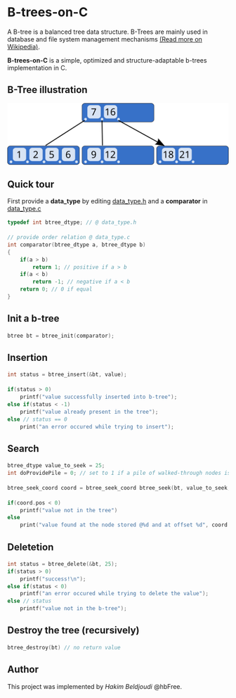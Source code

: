 # B-trees-on-C

A B-tree is a balanced tree data structure. B-Trees are mainly used in database and file system management mechanisms [(Read more on Wikipedia)](https://en.wikipedia.org/wiki/B-tree).

**B-trees-on-C** is a simple, optimized and structure-adaptable b-trees​ implementation in C.

## B-Tree illustration
![b-trees exemple illustrations](./.github/btrees.svg)

## Quick tour
First provide a **data_type** by editing [data_type.h](./data_type.h) and a **comparator** in [data_type.c](./data_type.c)

```C
typedef int btree_dtype; // @ data_type.h

// provide order relation @ data_type.c
int comparator(btree_dtype a, btree_dtype b)
{
    if(a > b)
        return 1; // positive if a > b
    if(a < b)
        return -1; // negative if a < b
    return 0; // 0 if equal
}
```

## Init a b-tree
```C
btree bt = btree_init(comparator); 
```

## Insertion

```C 
int status = btree_insert(&bt, value);

if(status > 0)
    printf("value successfully inserted into b-tree");
else if(status < -1)
    printf("value already present in the tree");
else // status == 0
    print("an error occured while trying to insert");
```

## Search

```C
btree_dtype value_to_seek = 25;
int doProvidePile = 0; // set to 1 if a pile of walked-through nodes is wanted

btree_seek_coord coord = btree_seek_coord btree_seek(bt, value_to_seek, doProvidePile, NULL);

if(coord.pos < 0)
    printf("value not in the tree")
else
    print("value found at the node stored @%d and at offset %d", coord.node, coord.pos);
```

## Deletetion

```C
int status = btree_delete(&bt, 25);
if(status > 0)
    printf("success!\n");
else if(status < 0)
    printf("an error occured while trying to delete the value");
else // status
    printf("value not in the b-tree");
```

## Destroy the tree (recursively)

```C
btree_destroy(bt) // no return value
```

## Author

This project was implemented by *Hakim Beldjoudi* @hbFree.